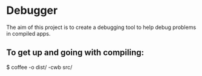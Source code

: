 Debugger
========

The aim of this project is to create a debugging tool to help debug problems in compiled apps.

To get up and going with compiling:
------------
  $ coffee -o dist/ -cwb src/
